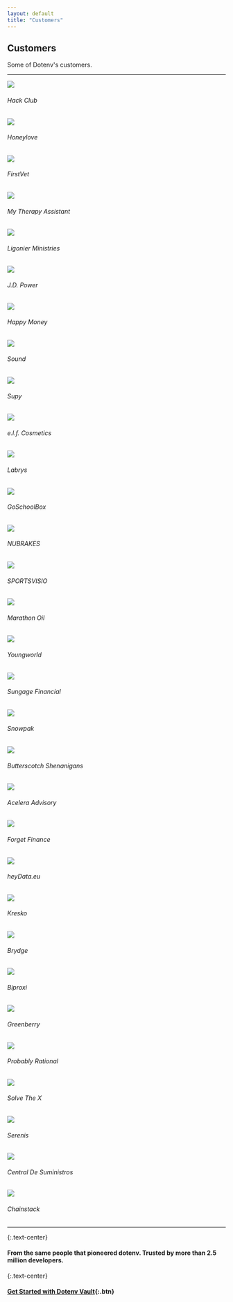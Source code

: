```yaml
---
layout: default
title: "Customers"
---
```


<article markdown="1">

<h1 class="mb-02">Customers</h1>

<p class="mt-0">Some of Dotenv's customers.</p>

---

<div class="customers-grid">

  <div>
    <a href="https://hackclub.com">
      <img src="https://res.cloudinary.com/dotenv-org/image/upload/c_fit,h_600,w_800/v1666589810/hackclub_xxcdow.png">
    </a>
    <h6 class="mt-0">Hack Club</h6>
  </div>

  <div>
    <a href="https://www.honeylove.com/">
      <img src="https://res.cloudinary.com/dotenv-org/image/upload/c_fit,h_600,w_800/v1666589832/honeylove_kfszrr.png">
    </a>
    <h6 class="mt-0">Honeylove</h6>
  </div>

  <div>
    <a href="https://firstvet.com/us">
      <img src="https://res.cloudinary.com/dotenv-org/image/upload/c_fit,h_600,w_800/v1666589818/firstvet_akc4bb.png">
    </a>
    <h6 class="mt-0">FirstVet</h6>
  </div>

  <div>
    <a href="https://www.mytherapyassistant.com/">
      <img src="https://res.cloudinary.com/dotenv-org/image/upload/c_fit,h_600,w_800/v1666589816/Online-Evidence-Based-Therapy-Tailored-to-You-My-Therapy-Assistant_jlgxgx.png">
    </a>
    <h6 class="mt-0">My Therapy Assistant</h6>
  </div>

  <div>
    <a href="https://www.ligonier.org">
      <img src="https://res.cloudinary.com/dotenv-org/image/upload/c_fit,h_600,w_800/v1666589820/Ligonier_wcnayi.png">
    </a>
    <h6 class="mt-0">Ligonier Ministries</h6>
  </div>

  <div>
    <a href="https://jdpa.com">
      <img src="https://res.cloudinary.com/dotenv-org/image/upload/c_fit,h_600,w_800/v1666593385/A-Global-Data-and-Analytics-Company-J-D-Power_cn3vde.png">
    </a>
    <h6 class="mt-0">J.D. Power</h6>
  </div>

  <div>
    <a href="https://happymoney.com">
      <img src="https://res.cloudinary.com/dotenv-org/image/upload/c_fit,h_600,w_800/v1666589820/happy-money_re4brf.png">
    </a>
    <h6 class="mt-0">Happy Money</h6>
  </div>

  <div>
    <a href="https://sound.xyz">
      <img src="https://res.cloudinary.com/dotenv-org/image/upload/c_fit,h_600,w_800/v1666589820/Sound-xyz_bejg4n.png">
    </a>
    <h6 class="mt-0">Sound</h6>
  </div>

  <div>
    <a href="https://supy.io">
      <img src="https://res.cloudinary.com/dotenv-org/image/upload/c_fit,h_600,w_800/v1666589818/supy_soe8hy.png">
    </a>
    <h6 class="mt-0">Supy</h6>
  </div>
  <div>
    <a href="https://elfcosmetics.com">
      <img src="https://res.cloudinary.com/dotenv-org/image/upload/c_fit,h_600,w_800/v1666592629/Affordable-Drugstore-Makeup-Skincare-Products-e-l-f-Cosmetics_avksn9.png">
    </a>
    <h6 class="mt-0">e.l.f. Cosmetics</h6>
  </div>


  <div>
    <a href="https://labrys.io">
      <img src="https://res.cloudinary.com/dotenv-org/image/upload/c_fit,h_600,w_800/v1666589817/labrys_t6b07n.png">
    </a>
    <h6 class="mt-0">Labrys</h6>
  </div>
      <div>
    <a href="https://goschoolbox.com">
      <img src="https://res.cloudinary.com/dotenv-org/image/upload/c_fit,h_600,w_800/v1666589824/goschoolbox_loge6f.png">
    </a>
    <h6 class="mt-0">GoSchoolBox</h6>
  </div>
  <div>
    <a href="https://nubrakes.com">
      <img src="https://res.cloudinary.com/dotenv-org/image/upload/c_fit,h_600,w_800/v1666589824/NuBrakes_xx9ycd.png">
    </a>
    <h6 class="mt-0">NUBRAKES</h6>
  </div>
  <div>
    <a href="https://sportsvisio.com">
      <img src="https://res.cloudinary.com/dotenv-org/image/upload/c_fit,h_600,w_800/v1666589826/sportsvisio_y9gflk.png">
    </a>
    <h6 class="mt-0">SPORTSVISIO</h6>
  </div>
  <div>
    <a href="https://www.marathonoil.com/">
      <img src="https://res.cloudinary.com/dotenv-org/image/upload/c_fit,h_600,w_800/v1666591289/Marathon-Oil_z83qqn.png">
    </a>
    <h6 class="mt-0">Marathon Oil</h6>
  </div>
  <div>
    <a href="https://www.youngworld.xyz/">
      <img src="https://res.cloudinary.com/dotenv-org/image/upload/c_fit,h_600,w_800/v1666589832/Youngworld_uzt7vu.png">
    </a>
    <h6 class="mt-0">Youngworld</h6>
  </div>
  <div>
    <a href="https://www.sungage.com/">
      <img src="https://res.cloudinary.com/dotenv-org/image/upload/c_fit,h_600,w_800/v1666589831/sungage-financial_ucagqs.png">
    </a>
    <h6 class="mt-0">Sungage Financial</h6>
  </div>

  <div>
    <a href="https://snowpak.com">
      <img src="https://res.cloudinary.com/dotenv-org/image/upload/c_fit,h_600,w_800/v1666589828/snowpak_ht7qhn.png">
    </a>
    <h6 class="mt-0">Snowpak</h6>
  </div>
  <div>
    <a href="https://bscotch.net">
      <img src="https://res.cloudinary.com/dotenv-org/image/upload/c_fit,h_600,w_800/v1666589826/Butterscotch-Shenanigans_p4jbf9.png">
    </a>
    <h6 class="mt-0">Butterscotch Shenanigans</h6>
  </div>
  <div>
    <a href="https://aceleraadvisory.com">
      <img src="https://res.cloudinary.com/dotenv-org/image/upload/c_fit,h_600,w_800/v1666589824/Acelera-Advisory_uu0lbw.png">
    </a>
    <h6 class="mt-0">Acelera Advisory</h6>
  </div>
  <div>
    <a href="https://forget.finance">
      <img src="https://res.cloudinary.com/dotenv-org/image/upload/c_fit,h_600,w_800/v1666589827/forget-finance_qpi4to.png">
    </a>
    <h6 class="mt-0">Forget Finance</h6>
  </div>
  <div>
    <a href="https://heydata.eu">
      <img src="https://res.cloudinary.com/dotenv-org/image/upload/c_fit,h_600,w_800/v1666589823/heydata_zmj9fd.png">
    </a>
    <h6 class="mt-0">heyData.eu</h6>
  </div>
  <div>
    <a href="https://kresko.fi">
      <img src="https://res.cloudinary.com/dotenv-org/image/upload/c_fit,h_600,w_800/v1666589823/Kresko_ymuxhv.png">
    </a>
    <h6 class="mt-0">Kresko</h6>
  </div>
  <div>
    <a href="https://brydge.network">
      <img src="https://res.cloudinary.com/dotenv-org/image/upload/c_fit,h_600,w_800/v1666589822/Brydge_xedydf.png">
    </a>
    <h6 class="mt-0">Brydge</h6>
  </div>
  <div>
    <a href="https://biproxi.com">
      <img src="https://res.cloudinary.com/dotenv-org/image/upload/c_fit,h_600,w_800/v1666589826/biproxi_qd292n.png">
    </a>
    <h6 class="mt-0">Biproxi</h6>
  </div>
  <div>
    <a href="https://www.greenberry.nl/">
      <img src="https://res.cloudinary.com/dotenv-org/image/upload/c_fit,h_600,w_800/v1666589830/greenberry_er3i8j.png">
    </a>
    <h6 class="mt-0">Greenberry</h6>
  </div>
  <div>
    <a href="https://probablyrational.com/">
      <img src="https://res.cloudinary.com/dotenv-org/image/upload/c_fit,h_600,w_800/v1666589829/probablyrational_ytiond.png">
    </a>
    <h6 class="mt-0">Probably Rational</h6>
  </div>
  <div>
    <a href="https://solvethex.com/">
      <img src="https://res.cloudinary.com/dotenv-org/image/upload/c_fit,h_600,w_800/v1666637426/Soluciones-digitales-SOLVE-THE-X_y71loi.png">
    </a>
    <h6 class="mt-0">Solve The X</h6>
  </div>
  <div>
    <a href="https://www.serenis.it/">
      <img src="https://res.cloudinary.com/dotenv-org/image/upload/c_fit,h_600,w_800/v1666637583/Serenis-Psicoterapia-online-di-qualita%CC%80-da-dove-vuoi_ufmsxe.png">
    </a>
    <h6 class="mt-0">Serenis</h6>
  </div>
  <div>
    <a href="https://csisuministros.com/">
      <img src="https://res.cloudinary.com/dotenv-org/image/upload/c_fit,h_600,w_800/v1666637709/CSI-Suministros_pqxmjd.png">
    </a>
    <h6 class="mt-0">Central De Suministros</h6>
  </div>
  <div>
    <a href="https://chainstack.com/">
      <img src="https://res.cloudinary.com/dotenv-org/image/upload/c_scale,w_800/v1666886703/Fast-and-Reliable-Blockchain-Infrastructure-Provider-Chainstack_xtheqy.png">
    </a>
    <h6 class="mt-0">Chainstack</h6>
  </div>


</div>

---

{:.text-center}
#### From the same people that pioneered dotenv. Trusted by more than 2.5 million developers.

{:.text-center}
#### [Get Started with Dotenv Vault](/signup){:.btn}

</article>


